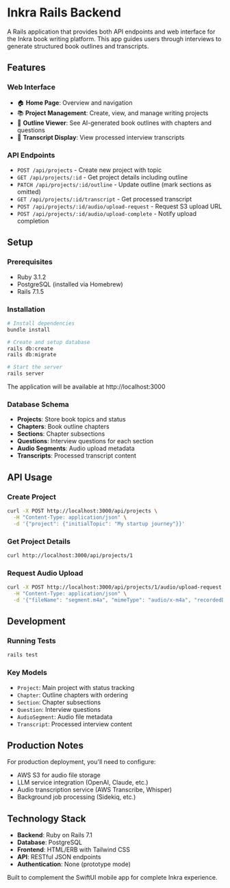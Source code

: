 # Inkra Rails Backend

A Rails application that provides both API endpoints and web interface for the Inkra book writing platform. This app guides users through interviews to generate structured book outlines and transcripts.

## Features

### Web Interface
- 🏠 **Home Page**: Overview and navigation
- 📚 **Project Management**: Create, view, and manage writing projects
- 📝 **Outline Viewer**: See AI-generated book outlines with chapters and questions
- 📖 **Transcript Display**: View processed interview transcripts

### API Endpoints
- `POST /api/projects` - Create new project with topic
- `GET /api/projects/:id` - Get project details including outline
- `PATCH /api/projects/:id/outline` - Update outline (mark sections as omitted)
- `GET /api/projects/:id/transcript` - Get processed transcript
- `POST /api/projects/:id/audio/upload-request` - Request S3 upload URL
- `POST /api/projects/:id/audio/upload-complete` - Notify upload completion

## Setup

### Prerequisites
- Ruby 3.1.2
- PostgreSQL (installed via Homebrew)
- Rails 7.1.5

### Installation
```bash
# Install dependencies
bundle install

# Create and setup database
rails db:create
rails db:migrate

# Start the server
rails server
```

The application will be available at http://localhost:3000

### Database Schema
- **Projects**: Store book topics and status
- **Chapters**: Book outline chapters
- **Sections**: Chapter subsections
- **Questions**: Interview questions for each section
- **Audio Segments**: Audio upload metadata
- **Transcripts**: Processed transcript content

## API Usage

### Create Project
```bash
curl -X POST http://localhost:3000/api/projects \
  -H "Content-Type: application/json" \
  -d '{"project": {"initialTopic": "My startup journey"}}'
```

### Get Project Details
```bash
curl http://localhost:3000/api/projects/1
```

### Request Audio Upload
```bash
curl -X POST http://localhost:3000/api/projects/1/audio/upload-request \
  -H "Content-Type: application/json" \
  -d '{"fileName": "segment.m4a", "mimeType": "audio/x-m4a", "recordedDurationSeconds": 60, "questionId": "1"}'
```

## Development

### Running Tests
```bash
rails test
```

### Key Models
- `Project`: Main project with status tracking
- `Chapter`: Outline chapters with ordering
- `Section`: Chapter subsections
- `Question`: Interview questions
- `AudioSegment`: Audio file metadata
- `Transcript`: Processed interview content

## Production Notes

For production deployment, you'll need to configure:
- AWS S3 for audio file storage
- LLM service integration (OpenAI, Claude, etc.)
- Audio transcription service (AWS Transcribe, Whisper)
- Background job processing (Sidekiq, etc.)

## Technology Stack
- **Backend**: Ruby on Rails 7.1
- **Database**: PostgreSQL
- **Frontend**: HTML/ERB with Tailwind CSS
- **API**: RESTful JSON endpoints
- **Authentication**: None (prototype mode)

Built to complement the SwiftUI mobile app for complete Inkra experience.
